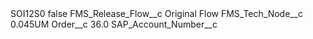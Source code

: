 <?xml version="1.0" encoding="UTF-8"?>
<CustomMetadata xmlns="http://soap.sforce.com/2006/04/metadata" xmlns:xsi="http://www.w3.org/2001/XMLSchema-instance" xmlns:xsd="http://www.w3.org/2001/XMLSchema">
    <label>SOI12S0</label>
    <protected>false</protected>
    <values>
        <field>FMS_Release_Flow__c</field>
        <value xsi:type="xsd:string">Original Flow</value>
    </values>
    <values>
        <field>FMS_Tech_Node__c</field>
        <value xsi:type="xsd:string">0.045UM</value>
    </values>
    <values>
        <field>Order__c</field>
        <value xsi:type="xsd:double">36.0</value>
    </values>
    <values>
        <field>SAP_Account_Number__c</field>
        <value xsi:nil="true"/>
    </values>
</CustomMetadata>
